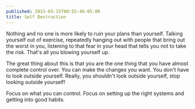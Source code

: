 ```yaml
---
published: 2015-03-15T00:55:46-05:00
title: Self Destruction
---
```

Nothing and no one is more likely to ruin your plans than yourself. Talking yourself out of exercise, repeatedly hanging out with people that bring out the worst in you, listening to that fear in your head that tells you not to take the risk. That's all you blowing yourself up.

The great thing about this is that you are the one thing that you have almost complete control over. You can make the changes you want. You don't have to look outside yourself. Really, you shouldn't look outside yourself, stop looking outside yourself!

Focus on what you can control. Focus on setting up the right systems and getting into good habits. 